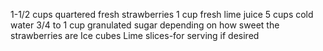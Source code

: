 1-1/2 cups quartered fresh strawberries
 1 cup fresh lime juice
 5 cups cold water
 3/4 to 1 cup granulated sugar depending on how sweet the strawberries are
 Ice cubes
 Lime slices-for serving if desired